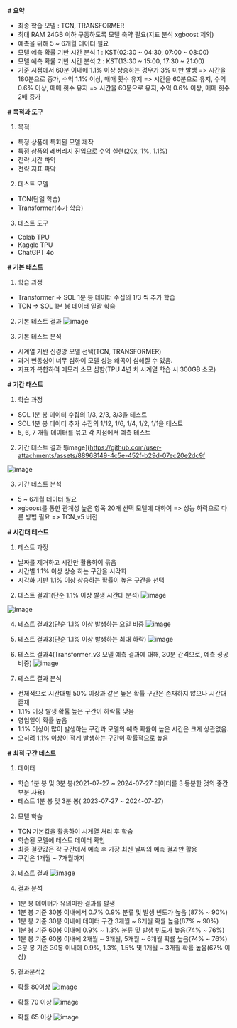 **# 요약**
- 최종 학습 모델 : TCN, TRANSFORMER
- 최대 RAM 24GB 이하 구동하도록 모델 축약 필요(지표 분석 xgboost 제외)
- 예측을 위해 5 ~ 6개월 데이터 필요
- 모델 예측 확률 기반 시간 분석 1 : KST(02:30 ~ 04:30, 07:00 ~ 08:00)
- 모델 예측 확률 기반 시간 분석 2 : KST(13:30 ~ 15:00, 17:30 ~ 21:00)
- 기준 시점에서 60분 이내에 1.1% 이상 상승하는 경우가 3% 미만 발생
  => 시간을 180분으로 증가, 수익 1.1% 이상, 매매 횟수 유지
  => 시간을 60분으로 유지, 수익 0.6% 이상, 매매 횟수 유지
  => 시간을 60분으로 유지, 수익 0.6% 이상, 매매 횟수 2배 증가


**# 목적과 도구**
1. 목적
- 특정 상품에 특화된 모델 제작
- 특정 상품의 레버리지 진입으로 수익 실현(20x, 1%, 1.1%)
- 전략 시간 파악
- 전략 지표 파악

2. 테스트 모델
- TCN(단일 학습)
- Transformer(추가 학습)

3. 테스트 도구
- Colab TPU
- Kaggle TPU
- ChatGPT 4o


**# 기본 태스트**
1. 학습 과정
- Transformer  => SOL 1분 봉 데이터 수집의 1/3 씩 추가 학습
- TCN  => SOL 1분 봉 데이터 일괄 학습

2. 기본 테스트 결과
![image](https://github.com/user-attachments/assets/a755dfc5-c0e4-421b-8c8e-09b6576c5feb)

3. 기본 테스트 분석
- 시계열 기반 신경망 모델 선택(TCN, TRANSFORMER)
- 과거 변동성이 너무 심하여 모델 성능 왜곡이 심해질 수 있음.
- 지표가 복합하여 메모리 소모 심함(TPU 4년 치 시계열 학습 시 300GB 소모)


**# 기간 태스트**
1. 학습 과정
- SOL 1분 봉 데이터 수집의 1/3, 2/3, 3/3을 테스트
- SOL 1분 봉 데이터 추가 수집의 1/12, 1/6, 1/4, 1/2, 1/1을 테스트
- 5, 6, 7 개월 데이터를 묶고 각 지점에서 예측 테스트 

2. 기간 테스트 결과
![image](https://github.com/user-attachments/assets/88968149-4c5e-452f-b29d-07ec20e2dc9f

![image](https://github.com/user-attachments/assets/0685530a-a426-414c-8390-6784c018322c)

3. 기간 테스트 분석
- 5 ~ 6개월 데이터 필요
- xgboost를 통한 관계성 높은 항목 20개 선택 모델에 대하여 => 성능 하락으로 다른 방법 필요 => TCN_v5 버전


**# 시간대 테스트**
1. 테스트 과정
- 날짜를 제거하고 시간만 활용하여 묶음
- 시간별 1.1% 이상 상승 하는 구간을 시각화
- 시각화 기반 1.1% 이상 상승하는 확률이 높은 구간을 선택

2. 테스트 결과1(단순 1.1% 이상 발생 시간대 분석)
![image](https://github.com/user-attachments/assets/c7a3e31d-c7f0-4778-b769-da1afa986504)

![image](https://github.com/user-attachments/assets/70d7cb67-a0f1-44f5-b6cb-1d97b8331187)

4. 테스트 결과2(단순 1.1% 이상 발생하는 요일 비중
![image](https://github.com/user-attachments/assets/c8c67305-3394-41d0-b09a-507e6ac9bf40)

5. 테스트 결과3(단순 1.1% 이상 발생하는 최대 하락)
![image](https://github.com/user-attachments/assets/57fdfa98-7c50-46aa-9331-49fce321c882)

6. 테스트 결과4(Transformer_v3 모델 예측 결과에 대해, 30분 간격으로, 예측 성공 비중)
![image](https://github.com/user-attachments/assets/ca898980-27a8-4d99-a5da-0d1f5b84ad09)

7. 테스트 결과 분석
- 전체적으로 시간대별 50% 이상과 같은 높은 확률 구간은 존재하지 않으나 시간대 존재
- 1.1% 이상 발생 확률 높은 구간이 하락률 낮음
- 영업일이 확률 높음
- 1.1% 이상이 많이 발생하는 구간과 모델의 예측 확률이 높은 시간은 크게 상관없음.
- 오히려 1.1% 이상이 적게 발생하는 구간이 확률적으로 높음

**# 최적 구간 테스트**
1. 데이터
- 학습 1분 봉 및 3분 봉(2021-07-27 ~ 2024-07-27 데이터를 3 등분한 것의 중간 부분 사용)
- 테스트 1분 봉 및 3분 봉( 2023-07-27 ~ 2024-07-27)

2. 모델 학습
- TCN 기본값을 활용하여 시계열 처리 후 학습
- 학습된 모델에 테스트 데이터 확인
- 최종 결괏값은 각 구간에서 예측 후 가장 최신 날짜의 예측 결과만 활용
- 구간은 1개월 ~ 7개월까지

3. 테스트 결과
![image](https://github.com/user-attachments/assets/13e280e3-534a-475c-b919-0767c6adc10c)

4. 결과 분석
- 1분 봉 데이터가 유의미한 결과를 발생
- 1분 봉 기준 30봉 이내에서 0.7% 0.9% 분류 및 발생 빈도가 높음 (87% ~ 90%)
- 1분 봉 기준 30봉 이내에 데이터 구간 3개월 ~ 6개월 확률 높음(87% ~ 90%)
- 1분 봉 기준 60봉 이내에 0.9% ~ 1.3% 분류 및 발생 빈도가 높음(74% ~ 76%)
- 1분 봉 기준 60봉 이내에 2개월 ~ 3개월, 5개월 ~ 6개월 확률 높음(74% ~ 76%)
- 3분 봉 기준 30봉 이내에 0.9%, 1.3%, 1.5% 및 1개월 ~ 3개월 확률 높음(67% 이상)

5. 결과분석2

- 확률 80이상
![image](https://github.com/user-attachments/assets/1b9e4d4b-fb0c-42cd-a9f3-3f6faec42efb)

- 확률 70 이상
![image](https://github.com/user-attachments/assets/f3b08c9f-6337-4bbd-8de3-7dd59d881b41)

- 확률 65 이상
![image](https://github.com/user-attachments/assets/10c93731-e0e9-4b22-8adb-d37ed64fd930)

